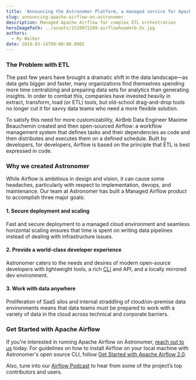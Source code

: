 ```yaml
---
title: 'Announcing the Astronomer Platform, a managed service for Apache Airflow'
slug: announcing-apache-airflow-on-astronomer
description: Managed Apache Airflow for complex ETL orchestration
heroImagePath: ../assets/1520972249-airflowheaderb-2x.jpg
authors:
  - Ry Walker
date: 2018-03-14T00:00:00.000Z
---
```


### The Problem with ETL

The past few years have brought a dramatic shift in the data landscape—as data gets bigger and faster, many organizations find themselves spending more time centralizing and preparing data sets for analytics than generating insights. In order to combat this, companies have invested heavily in extract, transform, load (or ETL) tools, but old-school drag-and-drop tools no longer cut it for savvy data teams who need a more flexible solution. 

To satisfy this need for more customizability, AirBnb Data Engineer Maxime Beauchemin created and then open-sourced Airflow: a workflow management system that defines tasks and their dependencies as code and then distributes and executes them on a defined schedule. Built by developers, for developers, Airflow is based on the principle that ETL is best expressed in code.

### Why we created Astronomer

While Airflow is ambitious in design and vision, it can cause some headaches, particularly with respect to implementation, devops, and maintenance. Our team at Astronomer has built a Managed Airflow product to accomplish three major goals:

#### 1. Secure deployment and scaling

Fast and secure deployment to a managed cloud environment and seamless horizontal scaling ensures that time is spent on writing data pipelines instead of dealing with infrastructure issues.

#### 2. Provide a world-class developer experience

Astronomer caters to the needs and desires of modern open-source developers with lightweight tools, a rich [CLI](https://www.astronomer.io/docs/cli-quickstart/) and API, and a locally mirrored dev environment.

#### 3. Work with data anywhere

Proliferation of SaaS silos and internal straddling of cloud/on-premise data environments means that data teams must be prepared to work with a variety of data in the cloud across technical and corporate barriers.

### Get Started with Apache Airflow

If you're interested in running Apache Airflow on Astronomer, [reach out to us](https://www.astronomer.io/get-astronomer) today. For guidelines on how to install Airflow on your local machine with Astronomer's open source CLI, follow [Get Started with Apache Airflow 2.0](https://www.astronomer.io/guides/get-started-airflow-2).

Also, tune into our [Airflow Podcast](https://www.astronomer.io/podcast/) to hear from some of the project’s top contributors and users. 

